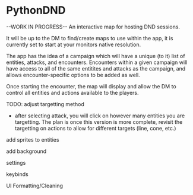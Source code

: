 # PythonDND

--WORK IN PROGRESS--
An interactive map for hosting DND sessions.

It will be up to the DM to find/create maps to use within the app,
it is currently set to start at your monitors native resolution.

The app has the idea of a campaign which will have a unique (to it)
list of entities, attacks, and encounters. Encounters within a given
campaign will have access to all of the same entitites and attacks
as the campaign, and allows encounter-specific options to be added as well.

Once starting the encounter, the map will display and allow the DM
to control all entities and actions available to the players.

TODO:
adjust targetting method
 - after selecting attack, you will click on however many entities 
   you are targetting. The plan is once this version is more complete,
   revisit the targetting on actions to allow for different targets
   (line, cone, etc.)

add sprites to entities

add background

settings

keybinds

UI Formatting/Cleaning
